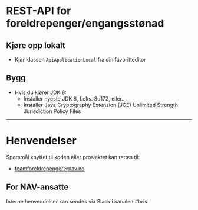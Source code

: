 # REST-API for foreldrepenger/engangsstønad

## Kjøre opp lokalt
* Kjør klassen ```ApiApplicationLocal``` fra din favoritteditor

## Bygg
* Hvis du kjører JDK 8: 
    * Installer nyeste JDK 8, f.eks. 8u172, eller..
    * Installer Java Cryptography Extension (JCE) Unlimited Strength Jurisdiction Policy Files
    
---
# Henvendelser

Spørsmål knyttet til koden eller prosjektet kan rettes til:

* teamforeldrepenger@nav.no

## For NAV-ansatte

Interne henvendelser kan sendes via Slack i kanalen #bris.
